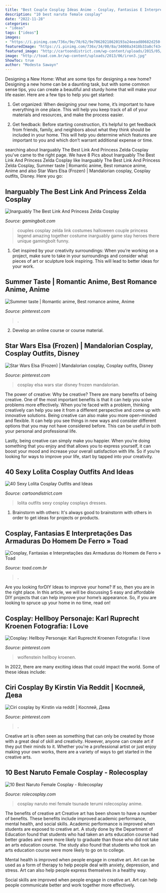 ```yaml
---
title: "Best Couple Cosplay Ideas Anime - Cosplay, Fantasias E Interpretações Das Armaduras Do Homem De Ferro » Toad"
description: "10 best naruto female cosplay"
date: "2022-11-28"
categories:
- "ideas"
tags: ["ideas"]
images:
- "https://i.pinimg.com/736x/9e/70/62/9e70620218620193a24eead80682d250--mandalorian-armor-elsa-cosplay.jpg"
featuredImage: "https://i.pinimg.com/736x/34/00/8a/34008a3418b33a8cf434178393f47593.jpg"
featured_image: "http://cartoondistrict.com/wp-content/uploads/2015/05/lsexy-lolita-cosplays1-001.jpg"
image: "http://toad.com.br/wp-content/uploads/2013/06/iron3.jpg"
ShowToc: true
author: "Modesta Sawayn"
---
```



Designing a New Home: What are some tips for designing a new home?
Designing a new home can be a daunting task, but with some common sense tips, you can create a beautiful and sturdy home that will make your life easier. Here are a few tips to help you get started:
1. Get organized: When designing your new home, it’s important to have everything in one place. This will help you keep track of all of your materials and resources, and make the process easier.

2. Get feedback: Before starting construction, it’s helpful to get feedback from friends, family, and neighbors about what they think should be included in your home. This will help you determine which features are important to you and which don’t warrant additional expense or time.


	

		
searching about Inarguably The Best Link And Princess Zelda Cosplay you've came to the right page. We have 8 Pics about Inarguably The Best Link And Princess Zelda Cosplay like Inarguably The Best Link And Princess Zelda Cosplay, Summer taste | Romantic anime, Best romance anime, Anime and also Star Wars Elsa (Frozen) | Mandalorian cosplay, Cosplay outfits, Disney. Here you go:
		
    
## Inarguably The Best Link And Princess Zelda Cosplay

<img loading=lazy src="https://gamingbolt.com/wp-content/uploads/2013/01/270844_454611534550075_1308876203_n.jpg" onerror="this.onerror=null;this.src='https://tse2.mm.bing.net/th?id=OIP.VYzYqyYLPtnpiAeyN_E6XQHaKX&amp;pid=15.1';" alt="Inarguably The Best Link And Princess Zelda Cosplay">

_Source: gamingbolt.com_

>couples cosplay zelda link costumes halloween couple princess legend amazing together costume inarguably game stay heroes there unique gamingbolt funny. 

	

1. Get inspired by your creativity surroundings: When you’re working on a project, make sure to take in your surroundings and consider what pieces of art or sculpture look inspiring. This will lead to better ideas for your work.

    
## Summer Taste | Romantic Anime, Best Romance Anime, Anime

<img loading=lazy src="https://i.pinimg.com/736x/34/00/8a/34008a3418b33a8cf434178393f47593.jpg" onerror="this.onerror=null;this.src='https://tse1.mm.bing.net/th?id=OIP.Cyneopxva8ijF-vq_K9PpAHaKC&amp;pid=15.1';" alt="Summer taste | Romantic anime, Best romance anime, Anime">

_Source: pinterest.com_

>. 

	

2. Develop an online course or course material.

    
## Star Wars Elsa (Frozen) | Mandalorian Cosplay, Cosplay Outfits, Disney

<img loading=lazy src="https://i.pinimg.com/736x/9e/70/62/9e70620218620193a24eead80682d250--mandalorian-armor-elsa-cosplay.jpg" onerror="this.onerror=null;this.src='https://tse4.mm.bing.net/th?id=OIP._RK9JJSw_MimC4_CUnOdjAHaLH&amp;pid=15.1';" alt="Star Wars Elsa (Frozen) | Mandalorian cosplay, Cosplay outfits, Disney">

_Source: pinterest.com_

>cosplay elsa wars star disney frozen mandalorian. 

	

The power of creative: Why be creative?
There are many benefits of being creative. One of the most important benefits is that it can help you solve problems more effectively. When you’re faced with a problem, thinking creatively can help you see it from a different perspective and come up with innovative solutions.
Being creative can also make you more open-minded and flexible. It can help you see things in new ways and consider different options that you may not have considered before. This can be useful in both your personal and professional life.

Lastly, being creative can simply make you happier. When you’re doing something that you enjoy and that allows you to express yourself, it can boost your mood and increase your overall satisfaction with life. So if you’re looking for ways to improve your life, start by tapped into your creativity.

    
## 40 Sexy Lolita Cosplay Outfits And Ideas

<img loading=lazy src="http://cartoondistrict.com/wp-content/uploads/2015/05/lsexy-lolita-cosplays1-001.jpg" onerror="this.onerror=null;this.src='https://tse2.mm.bing.net/th?id=OIP.mYLLk2llYF3ZcczBlrgwUQHaJ4&amp;pid=15.1';" alt="40 Sexy Lolita Cosplay Outfits and Ideas">

_Source: cartoondistrict.com_

>lolita outfits sexy cosplay cosplays dresses. 

	

1. Brainstorm with others: It's always good to brainstorm with others in order to get ideas for projects or products.

    
## Cosplay, Fantasias E Interpretações Das Armaduras Do Homem De Ferro » Toad

<img loading=lazy src="http://toad.com.br/wp-content/uploads/2013/06/iron3.jpg" onerror="this.onerror=null;this.src='https://tse4.mm.bing.net/th?id=OIP.7GlgQw_Wb6LbtcRe6nVGJwHaJ4&amp;pid=15.1';" alt="Cosplay, Fantasias e Interpretações das Armaduras do Homem de Ferro » Toad">

_Source: toad.com.br_

>. 

	

Are you looking forDIY Ideas to improve your home? If so, then you are in the right place. In this article, we will be discussing 5 easy and affordable DIY projects that can help improve your home’s appearance. So, if you are looking to spruce up your home in no time, read on!

    
## Cosplay: Hellboy Personaje: Karl Ruprecht Kroenen Fotografia: I Love

<img loading=lazy src="https://i.pinimg.com/736x/42/70/74/427074f2939fd365870daca12d82714e.jpg" onerror="this.onerror=null;this.src='https://tse3.mm.bing.net/th?id=OIP.UBzyEDXYFTWhSL0iAt4zCgHaLH&amp;pid=15.1';" alt="Cosplay: Hellboy Personaje: Karl Ruprecht Kroenen Fotografia: I love">

_Source: pinterest.com_

>wolfenstein hellboy kroenen. 

	

In 2022, there are many exciting ideas that could impact the world. Some of these ideas include: 

    
## Ciri Cosplay By Kirstin Via Reddit | Косплей, Дева

<img loading=lazy src="https://i.pinimg.com/736x/16/97/be/1697beea34f523d8e82b8a2d6a962c25.jpg" onerror="this.onerror=null;this.src='https://tse1.mm.bing.net/th?id=OIP.FFi875Rz8zHjCqi_2nWwWAHaJQ&amp;pid=15.1';" alt="Ciri cosplay by Kirstin via reddit | Косплей, Дева">

_Source: pinterest.com_

>. 

	

Creative art is often seen as something that can only be created by those with a great deal of skill and creativity. However, anyone can create art if they put their minds to it. Whether you're a professional artist or just enjoy making your own works, there are a variety of ways to get started in the creative arts.

    
## 10 Best Naruto Female Cosplay - Rolecosplay

<img loading=lazy src="http://www.rolecosplay.com/blog/wp-content/uploads/2016/04/mei-by-by-ladyarcade1.jpg" onerror="this.onerror=null;this.src='https://tse3.mm.bing.net/th?id=OIP.Wu1mq47f1-4JswVERxz2PAHaLI&amp;pid=15.1';" alt="10 Best Naruto Female Cosplay - Rolecosplay">

_Source: rolecosplay.com_

>cosplay naruto mei female tsunade terumi rolecosplay anime. 

	

The benefits of creative art
Creative art has been shown to have a number of benefits. These benefits include improved academic performance, mental health, and social skills.
Academic performance is improved when students are exposed to creative art. A study done by the Department of Education found that students who had taken an arts education course had better grades and were more likely to graduate than those who did not take an arts education course. The study also found that students who took an arts education course were more likely to go on to college.

Mental health is improved when people engage in creative art. Art can be used as a form of therapy to help people deal with anxiety, depression, and stress. Art can also help people express themselves in a healthy way.

Social skills are improved when people engage in creative art. Art can help people communicate better and work together more effectively.

